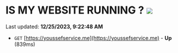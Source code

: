 # IS MY WEBSITE RUNNING ? [![](https://img.shields.io/static/v1?label=Sponsor&message=%E2%9D%A4&logo=GitHub&color=%23fe8e86)](https://github.com/sponsors/<username>)

Last updated: **12/25/2023, 9:22:48 AM**

- `GET` [https://youssefservice.me](https://youssefservice.me) - **Up** (839ms)
